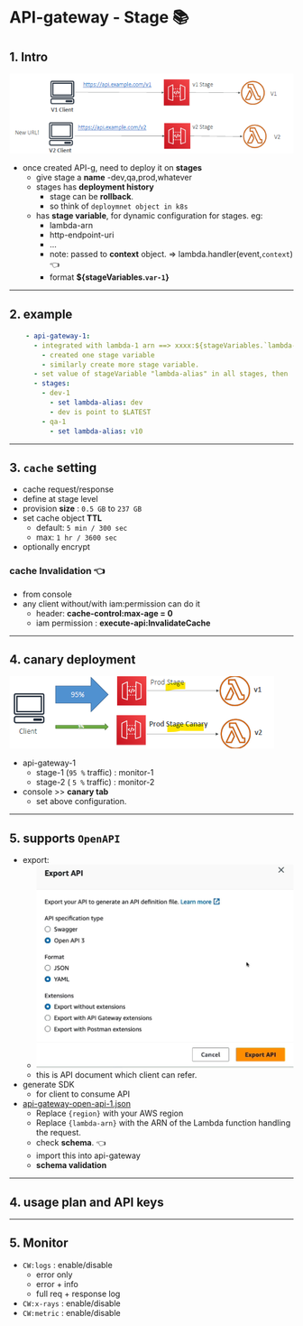 # API-gateway - Stage :books:
## 1. Intro
![img.png](../99_img/dva/api-g/01/img.png)
- once created API-g, need to deploy it on **stages**
  - give stage a **name** -dev,qa,prod,whatever
  - stages has **deployment history** 
    - stage can be **rollback**.
    - so think of `deploymnet object in k8s`
  - has **stage variable**, for dynamic configuration for stages. eg:
    - lambda-arn
    - http-endpoint-uri
    - ...
    - note: passed to **context** object. => lambda.handler(event,`context`) :point_left:
    - format **${stageVariables.`var-1`}**

---    
## 2. example
```yaml
    - api-gateway-1:
      - integrated with lambda-1 arn ==> xxxx:${stageVariables.`lambda-alias`} 
        - created one stage variable
        - similarly create more stage variable.
      - set value of stageVariable "lambda-alias" in all stages, then
      - stages:
        - dev-1
          - set lambda-alias: dev
          - dev is point to $LATEST
        - qa-1
          - set lambda-alias: v10
```

---
## 3. **`cache` setting**
- cache request/response
- define at stage level
- provision **size** : `0.5 GB` to `237 GB`
- set cache object **TTL**
  - default: `5 min / 300 sec`
  - max: `1 hr / 3600 sec`
- optionally encrypt

### **cache Invalidation** :point_left:
- from console
- any client without/with iam:permission can do it
  - header: **cache-control:max-age = 0**
  - iam permission : **execute-api:InvalidateCache**

---  
## 4. canary deployment
![img.png](../99_img/dva/api-g/02/img.png)
- api-gateway-1
    - stage-1 (`95 %` traffic) : monitor-1
    - stage-2 ( `5 %` traffic) : monitor-2
- console >>  **canary tab**
    - set above configuration.

---
## 5. supports `OpenAPI`
- export:
  - ![img.png](../99_img/dva/api-g/01/img-openAPI.png)
  - this is API document which client can refer.
- generate SDK
  - for client to consume API
- [api-gateway-open-api-1.json](api-gateway-open-api-1.json)
  - Replace `{region}` with your AWS region
  - Replace `{lambda-arn}` with the ARN of the Lambda function handling the request.
  - check **schema**. :point_left:
  - import this into api-gateway
  - **schema validation**

---
## 4. usage plan and API keys

---
## 5. Monitor
- `CW:logs` : enable/disable
    - error only
    - error + info
    - full req + response log
- `CW:x-rays` : enable/disable
- `CW:metric` : enable/disable